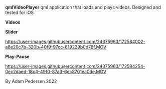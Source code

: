 **qmlVideoPlayer**
qml application that loads and plays videos.
Designed and tested for iOS

**Videos**

**Slider**

https://user-images.githubusercontent.com/24375963/172584002-a8e20c7b-320b-40f9-97cc-819239b0d78f.MOV

**Play-Pause**

https://user-images.githubusercontent.com/24375963/172584254-0ec2daed-18c4-49f0-87a3-6ec8701ea0de.MOV



By Adam Pedersen 2022

